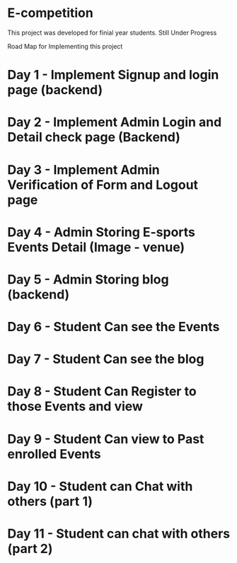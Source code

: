 # E-competition
This project was developed for finial year students. Still Under Progress

Road Map for Implementing this project 

# Day 1 - Implement Signup and login page (backend)
# Day 2 - Implement Admin Login and Detail check page (Backend)
# Day 3 - Implement Admin Verification of Form and Logout page
# Day 4 - Admin Storing E-sports Events Detail (Image - venue)
# Day 5 - Admin Storing blog (backend)
# Day 6 - Student Can see the Events 
# Day 7 - Student Can see the blog
# Day 8 - Student Can Register to those Events and view  
# Day 9 - Student Can view to Past enrolled Events 
# Day 10 - Student can Chat with others (part 1)
# Day 11 - Student can chat with others (part 2)
